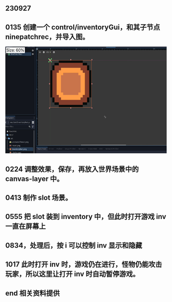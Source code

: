## 230927

## 0135 创建一个 control/inventoryGui，和其子节点 ninepatchrec，并导入图。

<img src='./img/2023-09-27-15-24-21.png' height=333px></img>

## 0224 调整效果，保存，再放入世界场景中的 canvas-layer 中。

## 0413 制作 slot 场景。

## 0555 把 slot 装到 inventory 中，但此时打开游戏 inv 一直在屏幕上

## 0834，处理后，按 i 可以控制 inv 显示和隐藏

## 1017 此时打开 inv 时，游戏仍在进行，怪物仍能攻击玩家，所以这里让打开 inv 时自动暂停游戏。

## end 相关资料提供
